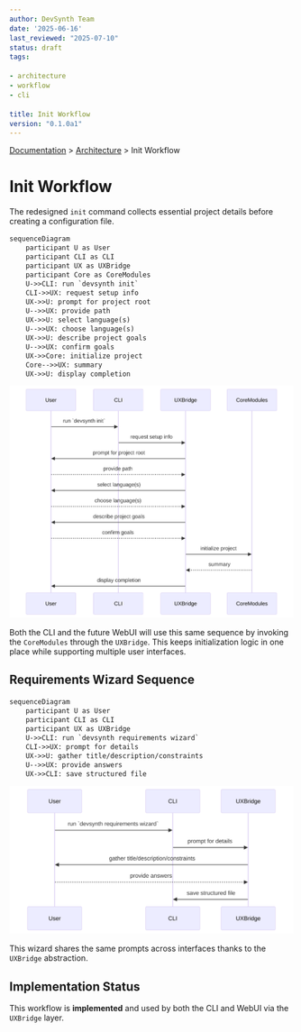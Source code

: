 ```yaml
---
author: DevSynth Team
date: '2025-06-16'
last_reviewed: "2025-07-10"
status: draft
tags:

- architecture
- workflow
- cli

title: Init Workflow
version: "0.1.0a1"
---
```


<div class="breadcrumbs">
<a href="../index.md">Documentation</a> &gt; <a href="index.md">Architecture</a> &gt; Init Workflow
</div>

# Init Workflow

The redesigned `init` command collects essential project details before creating a configuration file.

```mermaid
sequenceDiagram
    participant U as User
    participant CLI as CLI
    participant UX as UXBridge
    participant Core as CoreModules
    U->>CLI: run `devsynth init`
    CLI->>UX: request setup info
    UX->>U: prompt for project root
    U-->>UX: provide path
    UX->>U: select language(s)
    U-->>UX: choose language(s)
    UX->>U: describe project goals
    U-->>UX: confirm goals
    UX->>Core: initialize project
    Core-->>UX: summary
    UX->>U: display completion
```

![Init Workflow Sequence Diagram](diagrams/init_workflow-1.svg)

Both the CLI and the future WebUI will use this same sequence by invoking the
`CoreModules` through the `UXBridge`. This keeps initialization logic in one
place while supporting multiple user interfaces.

## Requirements Wizard Sequence

```mermaid
sequenceDiagram
    participant U as User
    participant CLI as CLI
    participant UX as UXBridge
    U->>CLI: run `devsynth requirements wizard`
    CLI->>UX: prompt for details
    UX->>U: gather title/description/constraints
    U-->>UX: provide answers
    UX->>CLI: save structured file
```

![Requirements Wizard Sequence Diagram](diagrams/init_workflow-2.svg)

This wizard shares the same prompts across interfaces thanks to the
`UXBridge` abstraction.
## Implementation Status

This workflow is **implemented** and used by both the CLI and WebUI
via the `UXBridge` layer.

